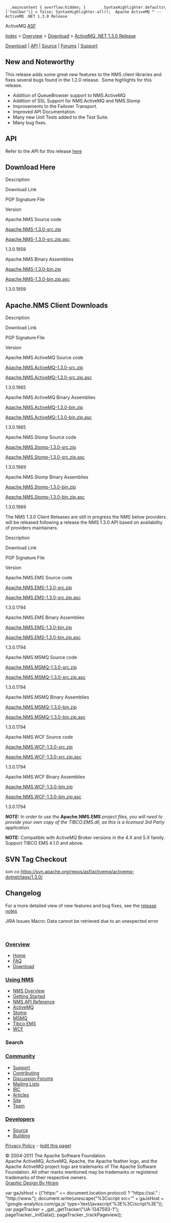       .maincontent { overflow:hidden; }        SyntaxHighlighter.defaults\['toolbar'\] = false; SyntaxHighlighter.all();  Apache ActiveMQ ™ -- ActiveMQ .NET 1.3.0 Release 

ActiveMQ [ASF](http://www.apache.org)

[Index](index.html) > [Overview](overview.html) > [Download](download.html) > [ActiveMQ .NET 1.3.0 Release](activemq-net-130-release.html)

[Download](download.html) | [API](nms-api.html) | [Source](source.html) | [Forums](http://activemq.apache.org/discussion-forums.html) | [Support](http://activemq.apache.org/support.html)

New and Noteworthy
------------------

This release adds some great new features to the NMS client libraries and fixes several bugs found in the 1.2.0 release.  Some highlights for this release.

*   Addition of QueueBrowser support to NMS.ActiveMQ
*   Addition of SSL Support for NMS.ActiveMQ and NMS.Stomp
*   Improvements to the Failover Transport.
*   Improved API Documentation.
*   Many new Unit Tests added to the Test Suite.
*   Many bug fixes.

API
---

Refer to the API for this release [here](nms-api.html)

Download Here
-------------

Description

Download Link

PGP Signature File

Version

Apache.NMS Source code

[Apache.NMS-1.3.0-src.zip](http://www.apache.org/dyn/closer.cgi/activemq/apache-nms/1.3.0/Apache.NMS-1.3.0-src.zip)

[Apache.NMS-1.3.0-src.zip.asc](http://www.apache.org/dyn/closer.cgi/activemq/apache-nms/1.3.0/Apache.NMS-1.3.0-src.zip.asc)

1.3.0.1959

Apache.NMS Binary Assemblies

[Apache.NMS-1.3.0-bin.zip](http://www.apache.org/dyn/closer.cgi/activemq/apache-nms/1.3.0/Apache.NMS-1.3.0-bin.zip)

[Apache.NMS-1.3.0-bin.zip.asc](http://www.apache.org/dyn/closer.cgi/activemq/apache-nms/1.3.0/Apache.NMS-1.3.0-bin.zip.asc)

1.3.0.1959

Apache.NMS Client Downloads
---------------------------

Description

Download Link

PGP Signature File

Version

Apache.NMS.ActiveMQ Source code

[Apache.NMS.ActiveMQ-1.3.0-src.zip](http://www.apache.org/dyn/closer.cgi/activemq/apache-nms/1.3.0/Apache.NMS.ActiveMQ-1.3.0-src.zip)

[Apache.NMS.ActiveMQ-1.3.0-src.zip.asc](http://www.apache.org/dyn/closer.cgi/activemq/apache-nms/1.3.0/Apache.NMS.ActiveMQ-1.3.0-src.zip.asc)

1.3.0.1965

Apache.NMS.ActiveMQ Binary Assemblies

[Apache.NMS.ActiveMQ-1.3.0-bin.zip](http://www.apache.org/dyn/closer.cgi/activemq/apache-nms/1.3.0/Apache.NMS.ActiveMQ-1.3.0-bin.zip)

[Apache.NMS.ActiveMQ-1.3.0-bin.zip.asc](http://www.apache.org/dyn/closer.cgi/activemq/apache-nms/1.3.0/Apache.NMS.ActiveMQ-1.3.0-bin.zip.asc)

1.3.0.1965

Apache.NMS.Stomp Source code

[Apache.NMS.Stomp-1.3.0-src.zip](http://www.apache.org/dyn/closer.cgi/activemq/apache-nms/1.3.0/Apache.NMS.Stomp-1.3.0-src.zip)

[Apache.NMS.Stomp-1.3.0-src.zip.asc](http://www.apache.org/dyn/closer.cgi/activemq/apache-nms/1.3.0/Apache.NMS.Stomp-1.3.0-src.zip.asc)

1.3.0.1969

Apache.NMS.Stomp Binary Assemblies

[Apache.NMS.Stomp-1.3.0-bin.zip](http://www.apache.org/dyn/closer.cgi/activemq/apache-nms/1.3.0/Apache.NMS.Stomp-1.3.0-bin.zip)

[Apache.NMS.Stomp-1.3.0-bin.zip.asc](http://www.apache.org/dyn/closer.cgi/activemq/apache-nms/1.3.0/Apache.NMS.Stomp-1.3.0-bin.zip.asc)

1.3.0.1969

The NMS 1.3.0 Client Releases are still in progress the NMS below providers will be released following a release the NMS 1.3.0 API based on availability of providers maintainers.

Description

Download Link

PGP Signature File

Version

Apache.NMS.EMS Source code

[Apache.NMS.EMS-1.3.0-src.zip](http://www.apache.org/dyn/closer.cgi/activemq/apache-nms/1.3.0/Apache.NMS.EMS-1.3.0-src.zip)

[Apache.NMS.EMS-1.3.0-src.zip.asc](http://www.apache.org/dyn/closer.cgi/activemq/apache-nms/1.3.0/Apache.NMS.EMS-1.3.0-src.zip.asc)

1.3.0.1794

Apache.NMS.EMS Binary Assemblies

[Apache.NMS.EMS-1.3.0-bin.zip](http://www.apache.org/dyn/closer.cgi/activemq/apache-nms/1.3.0/Apache.NMS.EMS-1.3.0-bin.zip)

[Apache.NMS.EMS-1.3.0-bin.zip.asc](http://www.apache.org/dyn/closer.cgi/activemq/apache-nms/1.3.0/Apache.NMS.EMS-1.3.0-bin.zip.asc)

1.3.0.1794

Apache.NMS.MSMQ Source code

[Apache.NMS.MSMQ-1.3.0-src.zip](http://www.apache.org/dyn/closer.cgi/activemq/apache-nms/1.3.0/Apache.NMS.MSMQ-1.3.0-src.zip)

[Apache.NMS.MSMQ-1.3.0-src.zip.asc](http://www.apache.org/dyn/closer.cgi/activemq/apache-nms/1.3.0/Apache.NMS.MSMQ-1.3.0-src.zip.asc)

1.3.0.1794

Apache.NMS.MSMQ Binary Assemblies

[Apache.NMS.MSMQ-1.3.0-bin.zip](http://www.apache.org/dyn/closer.cgi/activemq/apache-nms/1.3.0/Apache.NMS.MSMQ-1.3.0-bin.zip)

[Apache.NMS.MSMQ-1.3.0-bin.zip.asc](http://www.apache.org/dyn/closer.cgi/activemq/apache-nms/1.3.0/Apache.NMS.MSMQ-1.3.0-bin.zip.asc)

1.3.0.1794

Apache.NMS.WCF Source code

[Apache.NMS.WCF-1.3.0-src.zip](http://www.apache.org/dyn/closer.cgi/activemq/apache-nms/1.3.0/Apache.NMS.WCF-1.3.0-src.zip)

[Apache.NMS.WCF-1.3.0-src.zip.asc](http://www.apache.org/dyn/closer.cgi/activemq/apache-nms/1.3.0/Apache.NMS.WCF-1.3.0-src.zip.asc)

1.3.0.1794

Apache.NMS.WCF Binary Assemblies

[Apache.NMS.WCF-1.3.0-bin.zip](http://www.apache.org/dyn/closer.cgi/activemq/apache-nms/1.3.0/Apache.NMS.WCF-1.3.0-bin.zip)

[Apache.NMS.WCF-1.3.0-bin.zip.asc](http://www.apache.org/dyn/closer.cgi/activemq/apache-nms/1.3.0/Apache.NMS.WCF-1.3.0-bin.zip.asc)

1.3.0.1794

**_NOTE:_** _In order to use the_ **Apache.NMS.EMS** _project files, you will need to provide your own copy of the TIBCO.EMS.dll, as this is a licensed 3rd Party application._

  

**NOTE:** Compatible with ActiveMQ Broker versions in the 4.X and 5.X family. Support TIBCO EMS 4.1.0 and above.

SVN Tag Checkout
----------------

svn co https://svn.apache.org/repos/asf/activemq/activemq-dotnet/tags/1.3.0/

Changelog
---------

For a more detailed view of new features and bug fixes, see the [release notes](https://issues.apache.org/activemq/secure/ReleaseNote.jspa?projectId=11010&styleName=Html&version=12150)  

JIRA Issues Macro: Data cannot be retrieved due to an unexpected error

 

### [Overview](overview.html)

*   [Home](index.html)
*   [FAQ](faq.html)
*   [Download](download.html)

### [Using NMS](using-nms.html)

*   [NMS Overview](apachenms.html)
*   [Getting Started](nms.html)
*   [NMS API Reference](nms-api.html)
*   [ActiveMQ](apachenmsactivemq.html)
*   [Stomp](apachenmsstomp.html)
*   [MSMQ](apachenmsmsmq.html)
*   [Tibco EMS](apachenmsems.html)
*   [WCF](apachenmswcf.html)

### Search

   

### [Community](community.html)

*   [Support](support.html)
*   [Contributing](http://activemq.apache.org/contributing.html)
*   [Discussion Forums](http://activemq.apache.org/discussion-forums.html)
*   [Mailing Lists](http://activemq.apache.org/mailing-lists.html)
*   [IRC](irc://irc.codehaus.org/activemq)
*   [Articles](articles.html)
*   [Site](site.html)
*   [Team](http://activemq.apache.org/team.html)

### [Developers](developers.html)

*   [Source](source.html)
*   [Building](building.html)

[Privacy Policy](http://activemq.apache.org/privacy-policy.html) \- ([edit this page](https://cwiki.apache.org/confluence/pages/editpage.action?pageId=20645059))

© 2004-2011 The Apache Software Foundation.  
Apache ActiveMQ, ActiveMQ, Apache, the Apache feather logo, and the Apache ActiveMQ project logo are trademarks of The Apache Software Foundation. All other marks mentioned may be trademarks or registered trademarks of their respective owners.  
[Graphic Design By Hiram](http://hiramchirino.com)

var gaJsHost = (("https:" == document.location.protocol) ? "https://ssl." : "http://www."); document.write(unescape("%3Cscript src='" + gaJsHost + "google-analytics.com/ga.js' type='text/javascript'%3E%3C/script%3E")); var pageTracker = \_gat.\_getTracker("UA-1347593-1"); pageTracker.\_initData(); pageTracker.\_trackPageview();